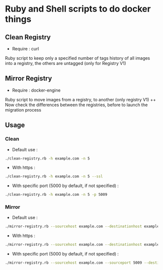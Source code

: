 # Ruby and Shell scripts to do docker things

## Clean Registry

- Require : curl

Ruby script to keep only a specified number of tags history of all images into a registry, the others are untagged (only for Registry V1)

## Mirror Registry

- Require : docker-engine

Ruby script to move images from a registry, to another (only registry V1)
++ Now check the differences between the registries, before to launch the migration process

## Usage

### Clean

- Default use :
```bash
./clean-registry.rb -h example.com -n 5
```
- With https :
```bash
./clean-registry.rb -h example.com -n 5 --ssl
```
- With specific port (5000 by default, if not specified) :
```bash
./clean-registry.rb -h example.com -n 5 -p 5009
```

### Mirror

- Default use :
```bash
./mirror-registry.rb --sourcehost example.com --destinationhost example.com
```
- With https :
```bash
./mirror-registry.rb --sourcehost example.com --destinationhost example.com --ssl
```
- With specific port (5000 by default, if not specified) :
```bash
./mirror-registry.rb --sourcehost example.com --sourceport 5009 --destinationhost example.com --destinationport 5005
```

